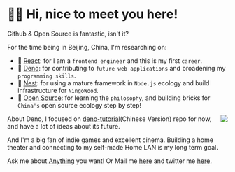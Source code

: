 # :merman: Hi, nice to meet you here!

Github & Open Source is fantastic, isn't it?

For the time being in Beijing, China, I'm researching on:

* :clown_face: [React](https://github.com/facebook/react): for I am a `frontend engineer` and this is my first `career`.
* :sauropod: [Deno](https://github.com/denoland/deno): for contributing to `future web applications` and broadening my `programming skills`.
* :space_invader: [Nest](https://github.com/nestjs/nest): for using a mature framework in `Node.js` ecology and build infrastructure for `NingoWood`.
* :art: [Open Source](https://www.google.com/search?q=open+source): for learning the `philosophy`, and building bricks for `China's` open source ecology step by step!

<img align="right" src="https://github-readme-stats.vercel.app/api?username=hylerrix" />

About Deno, I focused on [deno-tutorial](https://github.com/hylerrix/deno-tutorial)(Chinese Version) repo for now, and have a lot of ideas about its future.

And I'm a big fan of indie games and excellent cinema. Building a home theater and connecting to my self-made Home LAN is my long term goal.

Ask me about [Anything](https://github.com/hylerrix/hylerrix/issues) you want! Or Mail me [here](mailto:hylerrix@gmail.com) and twitter me [here](https://twitter.com/hylerrix).

